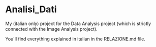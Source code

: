 # Analisi_Dati
My (italian only) project for the Data Analysis project (which is strictly connected with the Image Analysis project).

You'll find everything explained in italian in the RELAZIONE.md file.
